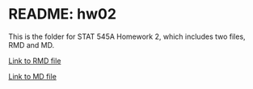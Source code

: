 # README: hw02

This is the folder for STAT 545A Homework 2, which includes two files, RMD and MD.

[Link to RMD file](https://github.com/yuanjisun/STAT545-hw-Sun-Yuanji/blob/master/hw02/hw02.Rmd)

[Link to MD file](https://github.com/yuanjisun/STAT545-hw-Sun-Yuanji/blob/master/hw02/hw02.md)
